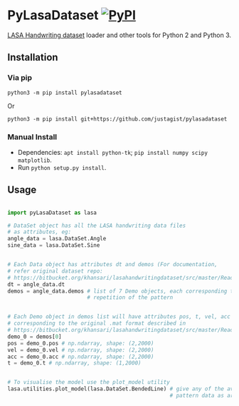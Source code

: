 # PyLasaDataset [![PyPI](https://img.shields.io/pypi/v/pylasadataset?color=blue)](https://pypi.org/project/pylasadataset/)

[LASA Handwriting dataset](https://bitbucket.org/khansari/lasahandwritingdataset) loader and other tools for Python 2 and Python 3.

## Installation

### Via pip

`python3 -m pip install pylasadataset`

Or 

`python3 -m pip install git+https://github.com/justagist/pylasadataset`


### Manual Install

- Dependencies: `apt install python-tk`; `pip install numpy scipy matplotlib`.
- Run `python setup.py install`.

## Usage

```python

import pyLasaDataset as lasa

# DataSet object has all the LASA handwriting data files 
# as attributes, eg:
angle_data = lasa.DataSet.Angle
sine_data = lasa.DataSet.Sine


# Each Data object has attributes dt and demos (For documentation, 
# refer original dataset repo: 
# https://bitbucket.org/khansari/lasahandwritingdataset/src/master/Readme.txt)
dt = angle_data.dt
demos = angle_data.demos # list of 7 Demo objects, each corresponding to a 
                         # repetition of the pattern


# Each Demo object in demos list will have attributes pos, t, vel, acc 
# corresponding to the original .mat format described in 
# https://bitbucket.org/khansari/lasahandwritingdataset/src/master/Readme.txt
demo_0 = demos[0]
pos = demo_0.pos # np.ndarray, shape: (2,2000)
vel = demo_0.vel # np.ndarray, shape: (2,2000) 
acc = demo_0.acc # np.ndarray, shape: (2,2000)
t = demo_0.t # np.ndarray, shape: (1,2000)


# To visualise the model use the plot_model utility
lasa.utilities.plot_model(lasa.DataSet.BendedLine) # give any of the available 
                                                   # pattern data as argument

```
